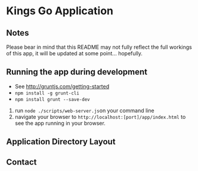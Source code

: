 # Kings Go Application

## Notes

Please bear in mind that this README may not fully reflect the full workings of this app, it will be updated at some point... hopefully.

## Running the app during development

* See http://gruntjs.com/getting-started
* `npm install -g grunt-cli`
* `npm install grunt --save-dev`

1. run `node ./scripts/web-server.js`on your command line
2. navigate your browser to `http://localhost:[port]/app/index.html` to see the app running in your
   browser.

## Application Directory Layout

## Contact

[@carmat71]: http://twitter.com/carmat71/
[angular-seed]: https://github.com/angular/angular-seed
[DI]: http://docs.angularjs.org/#!guide.di
[directive]: http://docs.angularjs.org/#!angular.directive
[$filter]: http://docs.angularjs.org/#!angular.Array.filter
[ng:repeat]: http://docs.angularjs.org/#!angular.widget.@ng:repeat
[ng:view]: http://docs.angularjs.org/#!angular.widget.ng:view
[node-mac]: http://code.google.com/p/rudix/downloads/detail?name=node-0.4.0-0.dmg&can=2&q=
[node-windows]: http://node-js.prcn.co.cc/
[node-generic]: https://github.com/joyent/node/wiki/Installation
[$resource]: http://docs.angularjs.org/#!angular.service.$resource
[$rouet]: http://docs.angularjs.org/#!angular.service.$route
[service]: http://docs.angularjs.org/#!angular.service
[$xhr]: http://docs.angularjs.org/#!angular.service.$xhr
